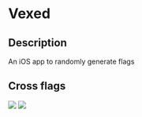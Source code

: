 # Vexed

## Description
An iOS app to randomly generate flags

## Cross flags

![](http://i.imgur.com/1P14I2B.png)
![](http://i.imgur.com/MD23Pmw.png)
